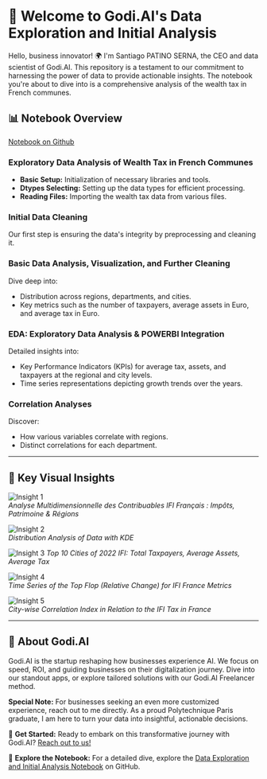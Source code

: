 # 🚀 Welcome to Godi.AI's Data Exploration and Initial Analysis

Hello, business innovator! 🌍 I'm Santiago PATINO SERNA, the CEO and data scientist of Godi.AI. This repository is a testament to our commitment to harnessing the power of data to provide actionable insights. The notebook you're about to dive into is a comprehensive analysis of the wealth tax in French communes.

## 📊 Notebook Overview 
[Notebook on Github](https://github.com/santiagopatinoserna/5YearFrenchWealthAnalysis/blob/main/Script/Exploration/Data%20Exploration%20and%20Initial%20Analysis.ipynb)  

### Exploratory Data Analysis of Wealth Tax in French Communes

- **Basic Setup:** Initialization of necessary libraries and tools.
- **Dtypes Selecting:** Setting up the data types for efficient processing.
- **Reading Files:** Importing the wealth tax data from various files.

### Initial Data Cleaning

Our first step is ensuring the data's integrity by preprocessing and cleaning it.

### Basic Data Analysis, Visualization, and Further Cleaning

Dive deep into:
- Distribution across regions, departments, and cities.
- Key metrics such as the number of taxpayers, average assets in Euro, and average tax in Euro.

### EDA: Exploratory Data Analysis & POWERBI Integration

Detailed insights into:
- Key Performance Indicators (KPIs) for average tax, assets, and taxpayers at the regional and city levels.
- Time series representations depicting growth trends over the years.

### Correlation Analyses

Discover:
- How various variables correlate with regions.
- Distinct correlations for each department.

---

## 📸 Key Visual Insights

![Insight 1](https://dam.malt.com/99f0b514-632b-4fb5-8197-f82b92060c32)  
*Analyse Multidimensionnelle des Contribuables IFI Français : Impôts, Patrimoine & Régions*

![Insight 2](https://dam.malt.com/a95ac7cf-7c99-4ccf-875c-5b0d757b235c)  
*Distribution Analysis of Data with KDE*

![Insight 3](https://dam.malt.com/71114ee4-8f1d-49a0-aceb-d69d2f7a01a8)
*Top 10 Cities of 2022 IFI: Total Taxpayers, Average Assets, Average Tax*

![Insight 4](https://dam.malt.com/49b14775-cb94-4228-9603-c94983ef1290)  
*Time Series of the Top Flop (Relative Change) for IFI France Metrics*

![Insight 5](https://dam.malt.com/dc2f35b5-f63a-484e-b7db-af2f13b8fcc8)  
*City-wise Correlation Index in Relation to the IFI Tax in France*

---

## 🤖 About Godi.AI

Godi.AI is the startup reshaping how businesses experience AI. We focus on speed, ROI, and guiding businesses on their digitalization journey. Dive into our standout apps, or explore tailored solutions with our Godi.AI Freelancer method.

**Special Note:** For businesses seeking an even more customized experience, reach out to me directly. As a proud Polytechnique Paris graduate, I am here to turn your data into insightful, actionable decisions.

📩 **Get Started:** Ready to embark on this transformative journey with Godi.AI? [Reach out to us!](https://godi.ai/freelancing/)

📔 **Explore the Notebook:** For a detailed dive, explore the [Data Exploration and Initial Analysis Notebook](https://github.com/santiagopatinoserna/5YearFrenchWealthAnalysis/blob/main/Script/Exploration/Data%20Exploration%20and%20Initial%20Analysis.ipynb) on GitHub.
